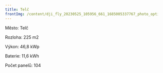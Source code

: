```yaml
---
title: Telč
frontImg: /content/dji_fly_20230525_105956_661_1685005337767_photo_optimized-1-min.jpeg
---
```

Město: Telč

Rozloha:  225 m2

Výkon: 46,8 kWp

Baterie: 11,6 kWh

Počet panelů: 104